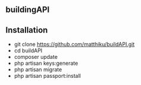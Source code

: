 ## buildingAPI

## Installation
- git clone https://github.com/matthiku/buildAPI.git
- cd buildAPI
- composer update
- php artisan keys:generate
- php artisan migrate
- php artisan passport:install
